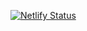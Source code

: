 [![Netlify Status](https://api.netlify.com/api/v1/badges/a96875c6-69f2-40b7-861f-28443a8a9a3e/deploy-status)](https://app.netlify.com/sites/keireira/deploys)
